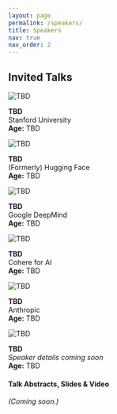```yaml
---
layout: page
permalink: /speakers/
title: Speakers
nav: true
nav_order: 2
---
```


## Invited Talks

<div class="team-container">

  <!-- Speaker 1 -->
  <div class="team-member">
    <img src="{{ '/assets/img/speakers/thashim.jpg' | relative_url }}"
         alt="TBD" />
    <p>
      <strong>TBD</strong><br>
      Stanford University<br>
      <strong>Age:</strong> TBD
    </p>
  </div>

  <!-- Speaker 2 -->
  <div class="team-member">
    <img src="{{ '/assets/img/speakers/nazneen_rajani.jpg' | relative_url }}"
         alt="TBD" />
    <p>
      <strong>TBD</strong><br>
      (Formerly) Hugging Face<br>
      <strong>Age:</strong> TBD
    </p>
  </div>

  <!-- Speaker 3 -->
  <div class="team-member">
    <img src="{{ '/assets/img/speakers/fei_xia.jpg' | relative_url }}"
         alt="TBD" />
    <p>
      <strong>TBD</strong><br>
      Google DeepMind<br>
      <strong>Age:</strong> TBD
    </p>
  </div>

  <!-- Speaker 4 -->
  <div class="team-member">
    <img src="{{ '/assets/img/speakers/sara_hooker.jpg' | relative_url }}"
         alt="TBD" />
    <p>
      <strong>TBD</strong><br>
      Cohere for AI<br>
      <strong>Age:</strong> TBD
    </p>
  </div>

  <!-- Speaker 5 -->
  <div class="team-member">
    <img src="{{ '/assets/img/speakers/alex_tamkin.jpg' | relative_url }}"
         alt="TBD" />
    <p>
      <strong>TBD</strong><br>
      Anthropic<br>
      <strong>Age:</strong> TBD
    </p>
  </div>

  <!-- Placeholder Speaker -->
  <div class="team-member">
    <img src="{{ '/assets/img/speakers/tbd.jpg' | relative_url }}"
         alt="TBD" style="filter: grayscale(100%);" />
    <p>
      <strong>TBD</strong><br>
      <em>Speaker details coming soon</em><br>
      <strong>Age:</strong> TBD
    </p>
  </div>

</div>

#### Talk Abstracts, Slides & Video

*(Coming soon.)*
